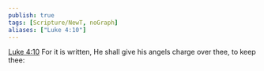 ```yaml
---
publish: true
tags: [Scripture/NewT, noGraph]
aliases: ["Luke 4:10"]
---
```

[Luke 4:10](https://churchofjesuschrist.org/study/scriptures/nt/luke/4?lang=eng&id=p10#p10) For it is written, He shall give his angels charge over thee, to keep thee:
